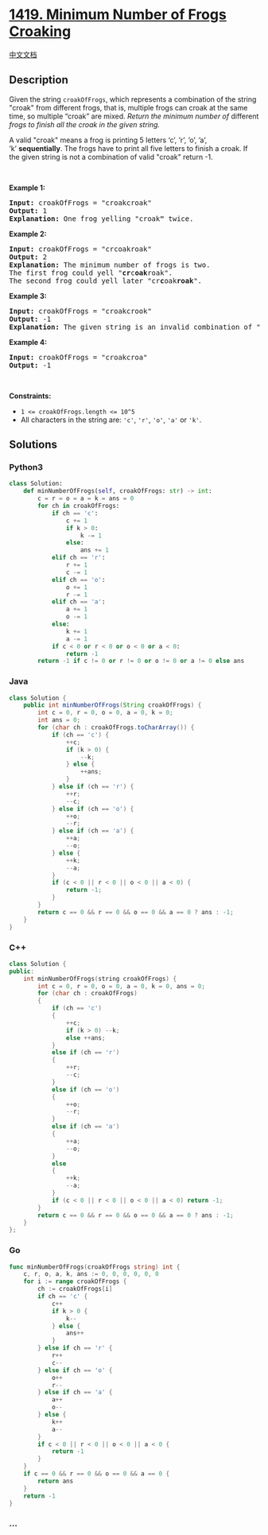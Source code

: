 # [1419. Minimum Number of Frogs Croaking](https://leetcode.com/problems/minimum-number-of-frogs-croaking)

[中文文档](/solution/1400-1499/1419.Minimum%20Number%20of%20Frogs%20Croaking/README.md)

## Description

<p>Given the string <code>croakOfFrogs</code>, which represents a combination of the string &quot;croak&quot; from different frogs, that is, multiple frogs can croak at the same time, so multiple &ldquo;croak&rdquo; are mixed.&nbsp;<em>Return the minimum number of </em>different<em> frogs to finish all the croak in the given string.</em></p>

<p>A valid &quot;croak&quot;&nbsp;means a frog is printing 5 letters &lsquo;c&rsquo;, &rsquo;r&rsquo;, &rsquo;o&rsquo;, &rsquo;a&rsquo;, &rsquo;k&rsquo;&nbsp;<strong>sequentially</strong>.&nbsp;The frogs have to print all five letters to finish a croak.&nbsp;If the given string is not a combination of valid&nbsp;&quot;croak&quot;&nbsp;return -1.</p>

<p>&nbsp;</p>
<p><strong>Example 1:</strong></p>

<pre>
<strong>Input:</strong> croakOfFrogs = &quot;croakcroak&quot;
<strong>Output:</strong> 1 
<strong>Explanation:</strong> One frog yelling &quot;croak<strong>&quot;</strong> twice.
</pre>

<p><strong>Example 2:</strong></p>

<pre>
<strong>Input:</strong> croakOfFrogs = &quot;crcoakroak&quot;
<strong>Output:</strong> 2 
<strong>Explanation:</strong> The minimum number of frogs is two.&nbsp;
The first frog could yell &quot;<strong>cr</strong>c<strong>oak</strong>roak&quot;.
The second frog could yell later &quot;cr<strong>c</strong>oak<strong>roak</strong>&quot;.
</pre>

<p><strong>Example 3:</strong></p>

<pre>
<strong>Input:</strong> croakOfFrogs = &quot;croakcrook&quot;
<strong>Output:</strong> -1
<strong>Explanation:</strong> The given string is an invalid combination of &quot;croak<strong>&quot;</strong> from different frogs.
</pre>

<p><strong>Example 4:</strong></p>

<pre>
<strong>Input:</strong> croakOfFrogs = &quot;croakcroa&quot;
<strong>Output:</strong> -1
</pre>

<p>&nbsp;</p>
<p><strong>Constraints:</strong></p>

<ul>
	<li><code>1 &lt;=&nbsp;croakOfFrogs.length &lt;= 10^5</code></li>
	<li>All characters in the string are: <code>&#39;c&#39;</code>, <code>&#39;r&#39;</code>, <code>&#39;o&#39;</code>, <code>&#39;a&#39;</code> or <code>&#39;k&#39;</code>.</li>
</ul>

## Solutions

<!-- tabs:start -->

### **Python3**

```python
class Solution:
    def minNumberOfFrogs(self, croakOfFrogs: str) -> int:
        c = r = o = a = k = ans = 0
        for ch in croakOfFrogs:
            if ch == 'c':
                c += 1
                if k > 0:
                    k -= 1
                else:
                    ans += 1
            elif ch == 'r':
                r += 1
                c -= 1
            elif ch == 'o':
                o += 1
                r -= 1
            elif ch == 'a':
                a += 1
                o -= 1
            else:
                k += 1
                a -= 1
            if c < 0 or r < 0 or o < 0 or a < 0:
                return -1
        return -1 if c != 0 or r != 0 or o != 0 or a != 0 else ans
```

### **Java**

```java
class Solution {
    public int minNumberOfFrogs(String croakOfFrogs) {
        int c = 0, r = 0, o = 0, a = 0, k = 0;
        int ans = 0;
        for (char ch : croakOfFrogs.toCharArray()) {
            if (ch == 'c') {
                ++c;
                if (k > 0) {
                    --k;
                } else {
                    ++ans;
                }
            } else if (ch == 'r') {
                ++r;
                --c;
            } else if (ch == 'o') {
                ++o;
                --r;
            } else if (ch == 'a') {
                ++a;
                --o;
            } else {
                ++k;
                --a;
            }
            if (c < 0 || r < 0 || o < 0 || a < 0) {
                return -1;
            }
        }
        return c == 0 && r == 0 && o == 0 && a == 0 ? ans : -1;
    }
}
```

### **C++**

```cpp
class Solution {
public:
    int minNumberOfFrogs(string croakOfFrogs) {
        int c = 0, r = 0, o = 0, a = 0, k = 0, ans = 0;
        for (char ch : croakOfFrogs)
        {
            if (ch == 'c')
            {
                ++c;
                if (k > 0) --k;
                else ++ans;
            }
            else if (ch == 'r')
            {
                ++r;
                --c;
            }
            else if (ch == 'o')
            {
                ++o;
                --r;
            }
            else if (ch == 'a')
            {
                ++a;
                --o;
            }
            else
            {
                ++k;
                --a;
            }
            if (c < 0 || r < 0 || o < 0 || a < 0) return -1;
        }
        return c == 0 && r == 0 && o == 0 && a == 0 ? ans : -1;
    }
};
```

### **Go**

```go
func minNumberOfFrogs(croakOfFrogs string) int {
	c, r, o, a, k, ans := 0, 0, 0, 0, 0, 0
	for i := range croakOfFrogs {
		ch := croakOfFrogs[i]
		if ch == 'c' {
			c++
			if k > 0 {
				k--
			} else {
				ans++
			}
		} else if ch == 'r' {
			r++
			c--
		} else if ch == 'o' {
			o++
			r--
		} else if ch == 'a' {
			a++
			o--
		} else {
			k++
			a--
		}
		if c < 0 || r < 0 || o < 0 || a < 0 {
			return -1
		}
	}
	if c == 0 && r == 0 && o == 0 && a == 0 {
		return ans
	}
	return -1
}
```

### **...**

```

```

<!-- tabs:end -->
